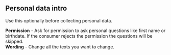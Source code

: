 ## Personal data intro

Use this optionally before collecting personal data.

**Permission** - Ask for permission to ask personal questions like first name or birthdate. If the consumer rejects the permission the questions will be skipped.    
**Wording** - Change all the texts you want to change.

